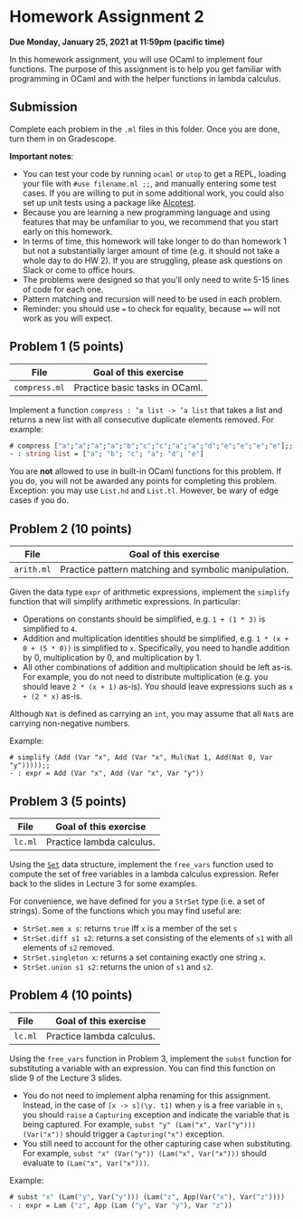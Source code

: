 # Homework Assignment 2

**Due Monday, January 25, 2021 at 11:59pm (pacific time)**

In this homework assignment, you will use OCaml to implement four functions. The
purpose of this assignment is to help you get familiar with programming in OCaml
and with the helper functions in lambda calculus.

## Submission

Complete each problem in the `.ml` files in this folder. Once you are done, turn
them in on Gradescope.

**Important notes**:
* You can test your code by running `ocaml` or `utop` to get a REPL, loading
  your file with `#use filename.ml ;;`, and manually entering some test cases.
  If you are willing to put in some additional work, you could also set up unit
  tests using a package like [Alcotest](https://github.com/mirage/alcotest).
* Because you are learning a new programming language and using features that
  may be unfamiliar to you, we recommend that you start early on this homework.
* In terms of time, this homework will take longer to do than homework 1 but not
  a substantially larger amount of time (e.g. it should not take a whole day to
  do HW 2). If you are struggling, please ask questions on Slack or come to
  office hours.
* The problems were designed so that you'll only need to write 5-15 lines of
  code for each one.
* Pattern matching and recursion will need to be used in each problem.
* Reminder: you should use `=` to check for equality, because `==` will not work
  as you will expect.

## Problem 1 (5 points)

| File          | Goal of this exercise          |
| -----------   | ------------------------------ |
| `compress.ml` | Practice basic tasks in OCaml. |

Implement a function `compress : ’a list -> ’a list` that takes a list and
returns a new list with all consecutive duplicate elements removed. For example:

```ocaml
# compress ["a";"a";"a";"a";"b";"c";"c";"a";"a";"d";"e";"e";"e";"e"];;
- : string list = ["a"; "b"; "c"; "a"; "d"; "e"]
```

You are **not** allowed to use in built-in OCaml functions for this problem. If
you do, you will not be awarded any points for completing this problem.
Exception: you may use `List.hd` and `List.tl`. However, be wary of edge cases
if you do.

## Problem 2 (10 points)

| File       | Goal of this exercise                                |
| ---------  | ---------------------------------------------------- |
| `arith.ml` | Practice pattern matching and symbolic manipulation. |

Given the data type `expr` of arithmetic expressions, implement the `simplify`
function that will simplify arithmetic expressions. In particular:

* Operations on constants should be simplified, e.g. `1 + (1 * 3)` is simplified
  to `4`.
* Addition and multiplication identities should be simplified, e.g. `1 * (x +
  0 + (5 * 0))` is simplified to `x`. Specifically, you need to handle addition
  by 0, multiplication by 0, and multiplication by 1.
* All other combinations of addition and multiplication should be left as-is.
  For example, you do not need to distribute multiplication (e.g. you should
  leave `2 * (x + 1)` as-is). You should leave expressions such as `x + (2 * x)`
  as-is.

Although `Nat` is defined as carrying an `int`, you may assume that all `Nat`s
are carrying non-negative numbers.

Example:
```
# simplify (Add (Var "x", Add (Var "x", Mul(Nat 1, Add(Nat 0, Var "y")))));;
- : expr = Add (Var "x", Add (Var "x", Var "y"))
```

## Problem 3 (5 points)

| File    | Goal of this exercise     |
| ------- | ------------------------- |
| `lc.ml` | Practice lambda calculus. |

Using the [`Set`](https://caml.inria.fr/pub/docs/manual-ocaml/libref/Set.S.html)
data structure, implement the `free_vars` function used to compute the set of
free variables in a lambda calculus expression. Refer back to the slides in
Lecture 3 for some examples.

For convenience, we have defined for you a `StrSet` type (i.e. a set of
strings). Some of the functions which you may find useful are:
* `StrSet.mem x s`: returns `true` iff `x` is a member of the set `s`
* `StrSet.diff s1 s2`: returns a set consisting of the elements of `s1` with all
  elements of `s2` removed.
* `StrSet.singleton x`: returns a set containing exactly one string `x`.
* `StrSet.union s1 s2`: returns the union of `s1` and `s2`.

## Problem 4 (10 points)

| File     | Goal of this exercise     |
| -------- | ------------------------- |
| `lc.ml`  | Practice lambda calculus. |

Using the `free_vars` function in Problem 3, implement the `subst` function for
substituting a variable with an expression. You can find this function on slide
9 of the Lecture 3 slides.

* You do not need to implement alpha renaming for this assignment. Instead, in
  the case of `[x -> s](\y. t1)` when `y` is a free variable in `s`, you should
  `raise` a `Capturing` exception and indicate the variable that is being
  captured. For example, `subst "y" (Lam("x", Var("y"))) (Var("x"))` should
  trigger a `Capturing("x")` exception.
* You still need to account for the other capturing case when substituting. For
  example, `subst "x" (Var("y")) (Lam("x", Var("x")))` should evaluate to `(Lam("x",
  Var("x")))`.

Example:
```ocaml
# subst "x" (Lam("y", Var("y"))) (Lam("z", App(Var("x"), Var("z"))))
- : expr = Lam ("z", App (Lam ("y", Var "y"), Var "z"))
```
